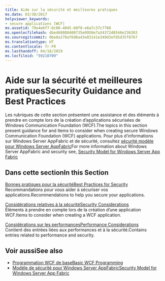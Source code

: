 ```yaml
---
title: Aide sur la sécurité et meilleures pratiques
ms.date: 03/30/2017
helpviewer_keywords:
- secure applications [WCF]
ms.assetid: 79e4e6f7-0c00-4045-b0f0-e6a7c37c7788
ms.openlocfilehash: dbe460888400735e0950e7a34372d8540e236303
ms.sourcegitcommit: 0be8a279af6d8a43e03141e349d3efd5d35f8767
ms.translationtype: HT
ms.contentlocale: fr-FR
ms.lasthandoff: 04/18/2019
ms.locfileid: "59210709"
---
```

# <a name="security-guidance-and-best-practices"></a><span data-ttu-id="0fe6d-102">Aide sur la sécurité et meilleures pratiques</span><span class="sxs-lookup"><span data-stu-id="0fe6d-102">Security Guidance and Best Practices</span></span>
<span data-ttu-id="0fe6d-103">Les rubriques de cette section présentent une assistance et des éléments à prendre en compte lors de la création d’applications sécurisées de Windows Communication Foundation (WCF).</span><span class="sxs-lookup"><span data-stu-id="0fe6d-103">The topics in this section present guidance for and items to consider when creating secure Windows Communication Foundation (WCF) applications.</span></span> <span data-ttu-id="0fe6d-104">Pour plus d’informations sur Windows Server AppFabric et de sécurité, consultez [sécurité modèle pour Windows Server AppFabric](https://go.microsoft.com/fwlink/?LinkID=201279&clcid=0x409)</span><span class="sxs-lookup"><span data-stu-id="0fe6d-104">For more information about Windows Server AppFabric and security see, [Security Model for Windows Server App Fabric](https://go.microsoft.com/fwlink/?LinkID=201279&clcid=0x409)</span></span>  
  
## <a name="in-this-section"></a><span data-ttu-id="0fe6d-105">Dans cette section</span><span class="sxs-lookup"><span data-stu-id="0fe6d-105">In this Section</span></span>  
 [<span data-ttu-id="0fe6d-106">Bonnes pratiques pour la sécurité</span><span class="sxs-lookup"><span data-stu-id="0fe6d-106">Best Practices for Security</span></span>](../../../../docs/framework/wcf/feature-details/best-practices-for-security-in-wcf.md)  
 <span data-ttu-id="0fe6d-107">Recommandations pour vous aider à sécuriser vos applications.</span><span class="sxs-lookup"><span data-stu-id="0fe6d-107">Recommendations to help you secure your applications.</span></span>  
  
 [<span data-ttu-id="0fe6d-108">Considérations relatives à la sécurité</span><span class="sxs-lookup"><span data-stu-id="0fe6d-108">Security Considerations</span></span>](../../../../docs/framework/wcf/feature-details/security-considerations-in-wcf.md)  
 <span data-ttu-id="0fe6d-109">Éléments à prendre en compte lors de la création d’une application WCF.</span><span class="sxs-lookup"><span data-stu-id="0fe6d-109">Items to consider when creating a WCF application.</span></span>  
  
 [<span data-ttu-id="0fe6d-110">Considérations sur les performances</span><span class="sxs-lookup"><span data-stu-id="0fe6d-110">Performance Considerations</span></span>](../../../../docs/framework/wcf/feature-details/performance-considerations.md)  
 <span data-ttu-id="0fe6d-111">Contient des entrées liées aux performances et à la sécurité.</span><span class="sxs-lookup"><span data-stu-id="0fe6d-111">Contains entries related to performance and security.</span></span>  
  
## <a name="see-also"></a><span data-ttu-id="0fe6d-112">Voir aussi</span><span class="sxs-lookup"><span data-stu-id="0fe6d-112">See also</span></span>

- [<span data-ttu-id="0fe6d-113">Programmation WCF de base</span><span class="sxs-lookup"><span data-stu-id="0fe6d-113">Basic WCF Programming</span></span>](../../../../docs/framework/wcf/basic-wcf-programming.md)
- [<span data-ttu-id="0fe6d-114">Modèle de sécurité pour Windows Server AppFabric</span><span class="sxs-lookup"><span data-stu-id="0fe6d-114">Security Model for Windows Server App Fabric</span></span>](https://go.microsoft.com/fwlink/?LinkID=201279&clcid=0x409)
